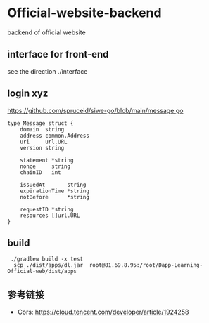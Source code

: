 # Official-website-backend
backend  of official website

## interface for front-end
see the direction  ./interface
## login xyz
https://github.com/spruceid/siwe-go/blob/main/message.go

```agsl
type Message struct {
	domain  string
	address common.Address
	uri     url.URL
	version string

	statement *string
	nonce     string
	chainID   int

	issuedAt       string
	expirationTime *string
	notBefore      *string

	requestID *string
	resources []url.URL
}
```

## build
```
 ./gradlew build -x test
  scp ./dist/apps/dl.jar  root@81.69.8.95:/root/Dapp-Learning-Official-web/dist/apps
```

## 参考链接
- Cors: https://cloud.tencent.com/developer/article/1924258